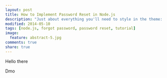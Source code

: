 ```yaml
---
layout: post
title: How to Implement Password Reset in Node.js
description: "Just about everything you'll need to style in the theme: headings, paragraphs, blockquotes, tables, code blocks, and more."
modified: 2014-05-10
tags: [node.js, forgot password, password reset, tutorial]
image:
  feature: abstract-5.jpg
comments: true
share: true
---
```


Hello there

Dmo